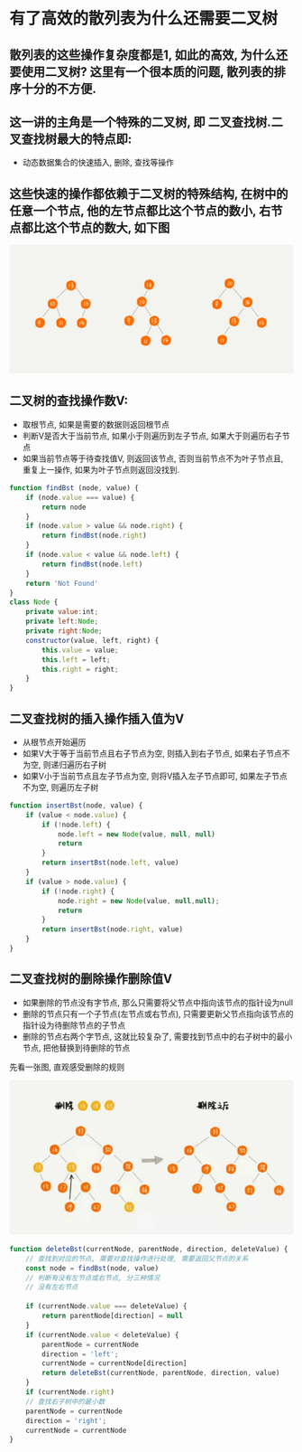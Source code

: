 # 有了高效的散列表为什么还需要二叉树

## 散列表的这些操作复杂度都是1, 如此的高效, 为什么还要使用二叉树? 这里有一个很本质的问题, 散列表的排序十分的不方便.

## 这一讲的主角是一个特殊的二叉树, 即 二叉查找树.二叉查找树最大的特点即:

- 动态数据集合的快速插入, 删除, 查找等操作

## 这些快速的操作都依赖于二叉树的特殊结构, 在树中的任意一个节点, 他的左节点都比这个节点的数小, 右节点都比这个节点的数大, 如下图

![](img/bst.jpg)

## 二叉树的查找操作数V:

- 取根节点, 如果是需要的数据则返回根节点
- 判断V是否大于当前节点, 如果小于则遍历到左子节点, 如果大于则遍历右子节点
- 如果当前节点等于待查找值V, 则返回该节点, 否则当前节点不为叶子节点且, 重复上一操作, 如果为叶子节点则返回没找到.

```js
function findBst (node, value) {
    if (node.value === value) {
        return node
    }
    if (node.value > value && node.right) {
        return findBst(node.right)
    }
    if (node.value < value && node.left) {
        return findBst(node.left)
    }
    return 'Not Found'
}
class Node {
    private value:int;
    private left:Node;
    private right:Node;
    constructor(value, left, right) {
        this.value = value;
        this.left = left;
        this.right = right;
    }
}
```

## 二叉查找树的插入操作插入值为V

- 从根节点开始遍历
- 如果V大于等于当前节点且右子节点为空, 则插入到右子节点, 如果右子节点不为空, 则递归遍历右子树
- 如果V小于当前节点且左子节点为空, 则将V插入左子节点即可, 如果左子节点不为空, 则遍历左子树

```js
function insertBst(node, value) {
    if (value < node.value) {
        if (!node.left) {
            node.left = new Node(value, null, null)
            return
        }
        return insertBst(node.left, value)
    } 
    if (value > node.value) {
        if (!node.right) {
            node.right = new Node(value, null,null);
            return
        }
        return insertBst(node.right, value)
    }
}
```

## 二叉查找树的删除操作删除值V

- 如果删除的节点没有字节点, 那么只需要将父节点中指向该节点的指针设为null
- 删除的节点只有一个子节点(左节点或右节点), 只需要更新父节点指向该节点的指针设为待删除节点的子节点
- 删除的节点右两个字节点, 这就比较复杂了, 需要找到节点中的右子树中的最小节点, 把他替换到待删除的节点

先看一张图, 直观感受删除的规则

![](img/bst1.jpg)

```js
function deleteBst(currentNode, parentNode, direction, deleteValue) {
    // 查找到对应的节点, 需要对查找操作进行处理, 需要返回父节点的关系
    const node = findBst(node, value)
    // 判断有没有左节点或右节点, 分三种情况
    // 没有左右节点

    if (currentNode.value === deleteValue) {
        return parentNode[direction] = null
    }
    if (currentNode.value < deleteValue) {
        parentNode = currentNode
        direction = 'left';
        currentNode = currentNode[direction]
        return deleteBst(currentNode, parentNode, direction, value)
    }
    if (currentNode.right)
    // 查找右子树中的最小数
    parentNode = currentNode
    direction = 'right';
    currentNode = currentNode
}
